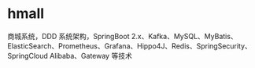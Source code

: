 # hmall
商城系统，DDD 系统架构，SpringBoot 2.x、Kafka、MySQL、MyBatis、ElasticSearch、Prometheus、Grafana、Hippo4J、Redis、SpringSecurity、SpringCloud Alibaba、Gateway 等技术
